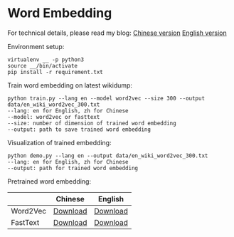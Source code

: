 Word Embedding
===============================================

For technical details, please read my blog: [Chinese version](https://medium.com/@black_swan/%E7%94%A8%E7%B6%AD%E5%9F%BA%E8%AA%9E%E6%96%99%E8%A8%93%E7%B7%B4-word2vec-%E5%92%8C-fasttext-embedding-25ede5b15994) [English version](https://medium.com/@black_swan/how-to-train-word2vec-and-fasttext-embedding-on-wikipedia-corpus-9e8ac45a0c0a) 

Environment setup:
```
virtualenv __ -p python3
source __/bin/activate
pip install -r requirement.txt
```

Train word embedding on latest wikidump:
```
python train.py --lang en --model word2vec --size 300 --output data/en_wiki_word2vec_300.txt
--lang: en for English, zh for Chinese
--model: word2vec or fasttext
--size: number of dimension of trained word embedding
--output: path to save trained word embedding
```

Visualization of trained embedding:
```
python demo.py --lang en --output data/en_wiki_word2vec_300.txt
--lang: en for English, zh for Chinese
--output: path for trained word embedding
```

Pretrained word embedding:

| | Chinese | English |
|---|---|---|
| Word2Vec| [Download](https://drive.google.com/file/d/1tj0fszpULth9L2F2yVqRKmRAHi8xD_uc/view?usp=sharing) | [Download](https://drive.google.com/file/d/1F9pndKlaMCRWp9awvQsoC5XLeRANclnV/view?usp=sharing) |
| FastText| [Download](https://drive.google.com/file/d/1lvhnux3V1psfTMl2aEynaQ_vAiSy_vnI/view?usp=sharing) | [Download](https://drive.google.com/file/d/1U3rYodGoo6BRzuOA53WBY9OY_QaWZcey/view?usp=sharing) |
